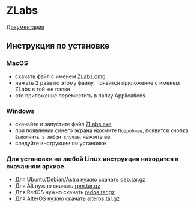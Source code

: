 # ZLabs

[Документация](https://hheimerd.github.io/ZLabs/)


## Инструкция по установке
### MacOS
- скачать файл с именем [ZLabs.dmg](https://github.com/Mixtechteams/ZLabs-Releases/releases/latest/download/ZLabs.dmg)
- нажать 2 раза по этому файлу, появится приложение с именем ZLabs в той же папке
- это приложение переместить в папку Applications

### Windows
- скачайте и запустите файл [ZLabs.exe](https://github.com/Mixtechteams/ZLabs-Releases/releases/latest/download/ZLabs.exe)
- при появлении синего экрана нажмите `Подробнее`, появится кнопка `Выполнить в любом случае`, нажмте ее.
- следуйте инструкции по установке

### Для установки на любой Linux инструкция находится в скачанном архиве.
- Для Ubuntu/Debian/Astra нужно скачать [deb.tar.gz](https://github.com/Mixtechteams/ZLabs-Releases/releases/latest/download/deb.tar.gz)
- Для Alt нужно скачать [rpm.tar.gz](https://github.com/Mixtechteams/ZLabs-Releases/releases/latest/download/rpm.tar.gz)
- Для RedOS нужно скачать [redos.tar.gz](https://github.com/Mixtechteams/ZLabs-Releases/releases/latest/download/redos.tar.gz)
- Для AlterOS нужно скачать [alteros.tar.gz](https://github.com/Mixtechteams/ZLabs-Releases/releases/latest/download/alteros.tar.gz)
